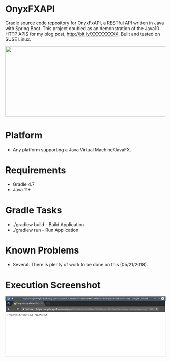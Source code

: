 # OnyxFXAPI
Gradle source code repository for OnyxFxAPI, a RESTful API written in Java with Spring Boot.
This project doubled as an demonstration of the Java10 HTTP APIS for my blog post, http://bit.ly/XXXXXXXXX.
Built and tested on SUSE Linux.

<p align="center"> <img width="633" height="221" src="https://raw.githubusercontent.com/afinlay5/OnyxFxAPI/master/onyx.png"> </p>
<!-- ![alt text](https://raw.githubusercontent.com/afinlay5/OnyxFX/master/blog.png) -->

# Platform 
- Any platform supporting a Java Virtual Machine/JavaFX.

# Requirements
- Gradle 4.7 
- Java 11+

# Gradle Tasks
- ./gradlew build - Build Application
- ./gradlew run - Run Application

# Known Problems
- Several. There is plenty of work to be done on this (05/21/2018).

# Execution Screenshot
![alt text](https://raw.githubusercontent.com/afinlay5/OnyxFxAPI/master/gradle_run1.png)
